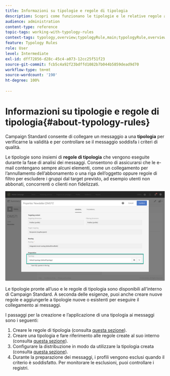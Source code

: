 ```yaml
---
title: Informazioni su tipologie e regole di tipologia
description: Scopri come funzionano le tipologie e le relative regole all’interno di Adobe Campaign.
audience: administration
content-type: reference
topic-tags: working-with-typology-rules
context-tags: typology,overview;typologyRule,main;typologyRule,overview
feature: Typology Rules
role: User
level: Intermediate
exl-id: dff72856-d28c-45c4-a073-12cc25f51f23
source-git-commit: fcb5c4a92f23bdffd1082b7b044b5859dead9d70
workflow-type: tm+mt
source-wordcount: '190'
ht-degree: 100%

---
```


# Informazioni su tipologie e regole di tipologia{#about-typology-rules}

Campaign Standard consente di collegare un messaggio a una **tipologia** per verificarne la validità e per controllare se il messaggio soddisfa i criteri di qualità.

Le tipologie sono insiemi di **regole di tipologia** che vengono eseguite durante la fase di analisi dei messaggi. Consentono di assicurarsi che le e-mail contengano sempre alcuni elementi, come un collegamento per l’annullamento dell’abbonamento o una riga dell’oggetto oppure regole di filtro per escludere i gruppi dal target previsto, ad esempio utenti non abbonati, concorrenti o clienti non fidelizzati.

![](assets/typology_messagelink.png)

Le tipologie pronte all’uso e le regole di tipologia sono disponibili all’interno di Campaign Standard. A seconda delle esigenze, puoi anche creare nuove regole e aggiungerle a tipologie nuove o esistenti per eseguire il collegamento ai messaggi.

I passaggi per la creazione e l’applicazione di una tipologia ai messaggi sono i seguenti:

1. Creare le regole di tipologia (consulta [questa sezione](../../sending/using/managing-typology-rules.md#creating-a-typology-rule)).
1. Creare una tipologia e fare riferimento alle regole create al suo interno (consulta [questa sezione](../../sending/using/managing-typologies.md#creating-a-typology)).
1. Configurare la distribuzione in modo da utilizzare la tipologia creata (consulta [questa sezione](../../sending/using/managing-typologies.md#applying-typologies-to-messages)).
1. Durante la preparazione dei messaggi, i profili vengono esclusi quando il criterio è soddisfatto. Per monitorare le esclusioni, puoi controllare i registri.
